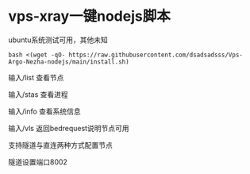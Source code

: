 # vps-xray一键nodejs脚本

ubuntu系统测试可用，其他未知

```
bash <(wget -qO- https://raw.githubusercontent.com/dsadsadsss/Vps-Argo-Nezha-nodejs/main/install.sh)

```

输入/list 查看节点

输入/stas 查看进程

输入/info 查看系统信息

输入/vls 返回bedrequest说明节点可用

支持隧道与直连两种方式配置节点

隧道设置端口8002
